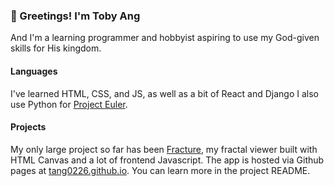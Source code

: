 ### 👋 Greetings! I'm Toby Ang  
And I'm a learning programmer and hobbyist aspiring to use my God-given skills for His kingdom.

#### Languages
I've learned HTML, CSS, and JS, as well as a bit of React and Django
I also use Python for [Project Euler](https://github.com/tang0226/projectEuler).  
  
#### Projects
My only large project so far has been [Fracture](https://github.com/tang0226/fracture), my fractal viewer built with HTML Canvas and a lot of frontend Javascript. The app is hosted via Github pages at [tang0226.github.io](https://tang0226.github.io/fracture/src/main). You can learn more in the project README.  


<!--
**tang0226/tang0226** is a ✨ _special_ ✨ repository because its `README.md` (this file) appears on your GitHub profile.

Here are some ideas to get you started:

- 🔭 I’m currently working on ...
- 🌱 I’m currently learning ...
- 👯 I’m looking to collaborate on ...
- 🤔 I’m looking for help with ...
- 💬 Ask me about ...
- 📫 How to reach me: ...
- 😄 Pronouns: ...
- ⚡ Fun fact: ...
-->
